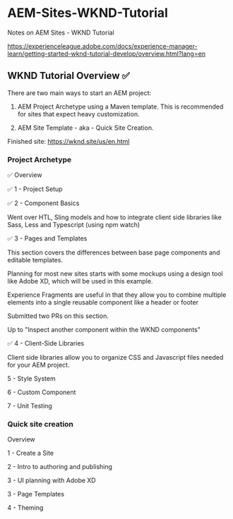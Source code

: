 # AEM-Sites-WKND-Tutorial
Notes on AEM Sites - WKND Tutorial

https://experienceleague.adobe.com/docs/experience-manager-learn/getting-started-wknd-tutorial-develop/overview.html?lang=en

## WKND Tutorial Overview ✅

There are two main ways to start an AEM project: 

1. AEM Project Archetype using a Maven template. This is recommended for sites that expect heavy customization. 

2. AEM Site Template - aka - Quick Site Creation.

Finished site: https://wknd.site/us/en.html


### Project Archetype
  

✅ Overview

✅ 1 - Project Setup 

✅ 2 - Component Basics 

Went over HTL, Sling models and how to integrate client side libraries like Sass, Less and Typescript (using npm watch)
  
✅ 3 - Pages and Templates 

This section covers the differences between base page components and editable templates.

Planning for most new sites starts with some mockups using a design tool like Adobe XD, which will be used in this example. 

Experience Fragments are useful in that they allow you to combine multiple elements into a single reusable component like a header or footer

Submitted two PRs on this section.

Up to "Inspect another component within the WKND components"

✅ 4 - Client-Side Libraries

Client side libraries allow you to organize CSS and Javascript files needed for your AEM project.

5 - Style System

6 - Custom Component

7 - Unit Testing
  


### Quick site creation

Overview

1 - Create a Site

2 - Intro to authoring and publishing

3 - UI planning with Adobe XD

3 - Page Templates

4 - Theming
  


